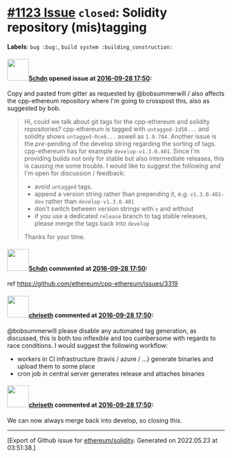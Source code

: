 # [\#1123 Issue](https://github.com/ethereum/solidity/issues/1123) `closed`: Solidity repository (mis)tagging
**Labels**: `bug :bug:`, `build system :building_construction:`


#### <img src="https://avatars.githubusercontent.com/u/15729797?u=44f11abc52a8701f6d8b55a0f5ca5a8fd6daeac3&v=4" width="50">[5chdn](https://github.com/5chdn) opened issue at [2016-09-28 17:50](https://github.com/ethereum/solidity/issues/1123):

Copy and pasted from gitter as requested by @bobsummerwill / also affects the cpp-ethereum repository where I'm going to crosspost this, also as suggested by bob.

> Hi, could we talk about git tags for the cpp-ethereum and solidity repositories? cpp-ethereum is tagged with `untagged-1d50...` and solidity shows `untagged-0ce6...` aswell as `1.0.704`. Another issue is the _pre_-pending of the develop string regarding the sorting of tags. cpp-ethereum has for example `develop-v1.3.0.401`. Since I'm providing builds not only for stable but also intermediate releases, this is causing me some trouble. I would like to suggest the following and I'm open for discussion / feedback:
> - avoid `untagged` tags.
> - append a version string rather than prepending it, e.g. `v1.3.0.401-dev` rather than `develop-v1.3.0.401`
> - don't switch between version strings with `v` and without
> - if you use a dedicated `release` branch to tag stable releases, please merge the tags back into `develop`
> 
> Thanks for your time.


#### <img src="https://avatars.githubusercontent.com/u/15729797?u=44f11abc52a8701f6d8b55a0f5ca5a8fd6daeac3&v=4" width="50">[5chdn](https://github.com/5chdn) commented at [2016-09-28 17:50](https://github.com/ethereum/solidity/issues/1123#issuecomment-250244416):

ref https://github.com/ethereum/cpp-ethereum/issues/3319

#### <img src="https://avatars.githubusercontent.com/u/9073706?v=4" width="50">[chriseth](https://github.com/chriseth) commented at [2016-09-28 17:50](https://github.com/ethereum/solidity/issues/1123#issuecomment-251345326):

@bobsummerwill please disable any automated tag generation, as discussed, this is both too inflexible and too cumbersome with regards to race conditions. I would suggest the following workflow:
- workers in CI infrastructure (travis / azure / ...) generate binaries and upload them to some place
- cron job in central server generates release and attaches binaries

#### <img src="https://avatars.githubusercontent.com/u/9073706?v=4" width="50">[chriseth](https://github.com/chriseth) commented at [2016-09-28 17:50](https://github.com/ethereum/solidity/issues/1123#issuecomment-298901692):

We can now always merge back into develop, so closing this.


-------------------------------------------------------------------------------



[Export of Github issue for [ethereum/solidity](https://github.com/ethereum/solidity). Generated on 2022.05.23 at 03:51:38.]
